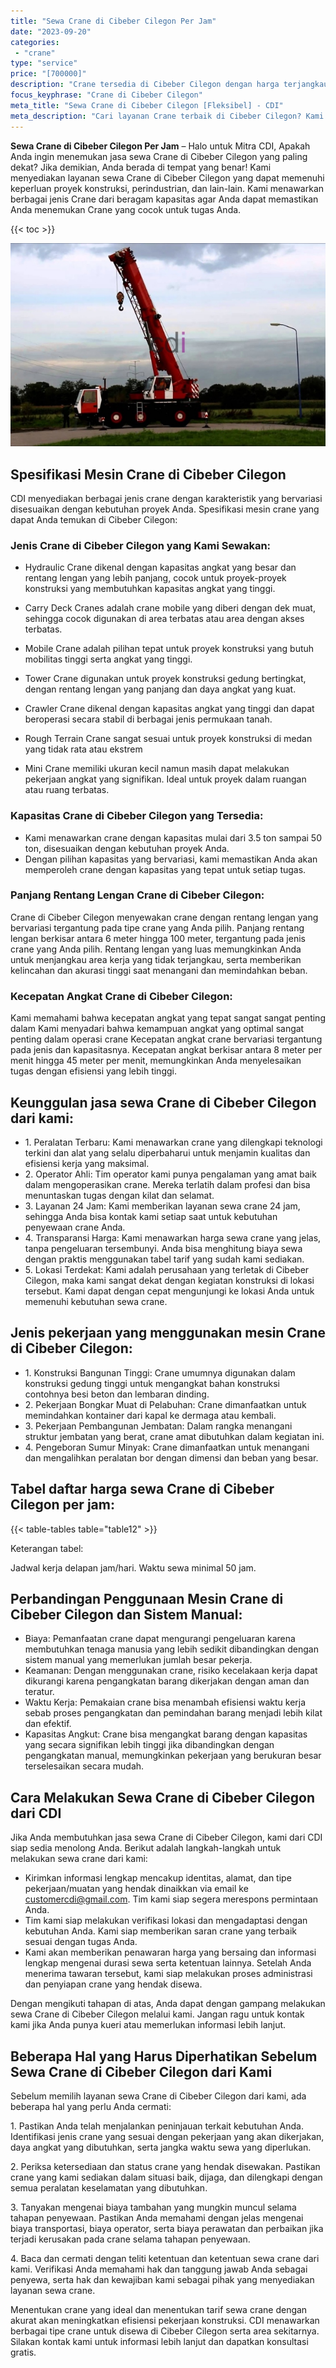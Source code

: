 ```yaml
---
title: "Sewa Crane di Cibeber Cilegon Per Jam"
date: "2023-09-20"
categories:
 - "crane"
type: "service"
price: "[700000]"
description: "Crane tersedia di Cibeber Cilegon dengan harga terjangkau. Crane sering digunakan untuk proyek pembangunan sebagai alat angkat berat yang efisien. Konsultasi gratis sekarang."
focus_keyphrase: "Crane di Cibeber Cilegon"
meta_title: "Sewa Crane di Cibeber Cilegon [Fleksibel] - CDI"
meta_description: "Cari layanan Crane terbaik di Cibeber Cilegon? Kami menyediakan Crane berkualitas untuk pengangkatan berat. Nikmati harga terbaik hari ini."
---
```


**Sewa Crane di Cibeber Cilegon Per Jam** – Halo untuk Mitra CDI, Apakah Anda ingin menemukan jasa sewa Crane di Cibeber Cilegon yang paling dekat? Jika demikian, Anda berada di tempat yang benar! Kami menyediakan layanan sewa Crane di Cibeber Cilegon yang dapat memenuhi keperluan proyek konstruksi, perindustrian, dan lain-lain. Kami menawarkan berbagai jenis Crane dari beragam kapasitas agar Anda dapat memastikan Anda menemukan Crane yang cocok untuk tugas Anda.

{{< toc >}}

![Sewa Crane di Cibeber Cilegon Per Jam](/images/crane/crane-06.jpg)

## Spesifikasi Mesin Crane di Cibeber Cilegon

CDI menyediakan berbagai jenis crane dengan karakteristik yang bervariasi disesuaikan dengan kebutuhan proyek Anda. Spesifikasi mesin crane yang dapat Anda temukan di Cibeber Cilegon:

### Jenis Crane di Cibeber Cilegon yang Kami Sewakan:

*   Hydraulic Crane dikenal dengan kapasitas angkat yang besar dan rentang lengan yang lebih panjang, cocok untuk proyek-proyek konstruksi yang membutuhkan kapasitas angkat yang tinggi.
*   Carry Deck Cranes adalah crane mobile yang diberi dengan dek muat, sehingga cocok digunakan di area terbatas atau area dengan akses terbatas.
*   Mobile Crane adalah pilihan tepat untuk proyek konstruksi yang butuh mobilitas tinggi serta angkat yang tinggi.
*   Tower Crane digunakan untuk proyek konstruksi gedung bertingkat, dengan rentang lengan yang panjang dan daya angkat yang kuat.
*   Crawler Crane dikenal dengan kapasitas angkat yang tinggi dan dapat beroperasi secara stabil di berbagai jenis permukaan tanah.
*   Rough Terrain Crane sangat sesuai untuk proyek konstruksi di medan yang tidak rata atau ekstrem

*   Mini Crane memiliki ukuran kecil namun masih dapat melakukan pekerjaan angkat yang signifikan. Ideal untuk proyek dalam ruangan atau ruang terbatas.

### Kapasitas Crane di Cibeber Cilegon yang Tersedia:

*   Kami menawarkan crane dengan kapasitas mulai dari 3.5 ton sampai 50 ton, disesuaikan dengan kebutuhan proyek Anda.
*   Dengan pilihan kapasitas yang bervariasi, kami memastikan Anda akan memperoleh crane dengan kapasitas yang tepat untuk setiap tugas.

### Panjang Rentang Lengan Crane di Cibeber Cilegon:

Crane di Cibeber Cilegon menyewakan crane dengan rentang lengan yang bervariasi tergantung pada tipe crane yang Anda pilih. Panjang rentang lengan berkisar antara 6 meter hingga 100 meter, tergantung pada jenis crane yang Anda pilih. Rentang lengan yang luas memungkinkan Anda untuk menjangkau area kerja yang tidak terjangkau, serta memberikan kelincahan dan akurasi tinggi saat menangani dan memindahkan beban.

### Kecepatan Angkat Crane di Cibeber Cilegon:

Kami memahami bahwa kecepatan angkat yang tepat sangat sangat penting dalam Kami menyadari bahwa kemampuan angkat yang optimal sangat penting dalam operasi crane Kecepatan angkat crane bervariasi tergantung pada jenis dan kapasitasnya. Kecepatan angkat berkisar antara 8 meter per menit hingga 45 meter per menit, memungkinkan Anda menyelesaikan tugas dengan efisiensi yang lebih tinggi.

## Keunggulan jasa sewa Crane di Cibeber Cilegon dari kami:

*   1\. Peralatan Terbaru: Kami menawarkan crane yang dilengkapi teknologi terkini dan alat yang selalu diperbaharui untuk menjamin kualitas dan efisiensi kerja yang maksimal.
*   2\. Operator Ahli: Tim operator kami punya pengalaman yang amat baik dalam mengoperasikan crane. Mereka terlatih dalam profesi dan bisa menuntaskan tugas dengan kilat dan selamat.
*   3\. Layanan 24 Jam: Kami memberikan layanan sewa crane 24 jam, sehingga Anda bisa kontak kami setiap saat untuk kebutuhan penyewaan crane Anda.
*   4\. Transparansi Harga: Kami menawarkan harga sewa crane yang jelas, tanpa pengeluaran tersembunyi. Anda bisa menghitung biaya sewa dengan praktis menggunakan tabel tarif yang sudah kami sediakan.
*   5\. Lokasi Terdekat: Kami adalah perusahaan yang terletak di Cibeber Cilegon, maka kami sangat dekat dengan kegiatan konstruksi di lokasi tersebut. Kami dapat dengan cepat mengunjungi ke lokasi Anda untuk memenuhi kebutuhan sewa crane.

## Jenis pekerjaan yang menggunakan mesin Crane di Cibeber Cilegon:

*   1\. Konstruksi Bangunan Tinggi: Crane umumnya digunakan dalam konstruksi gedung tinggi untuk mengangkat bahan konstruksi contohnya besi beton dan lembaran dinding.
*   2\. Pekerjaan Bongkar Muat di Pelabuhan: Crane dimanfaatkan untuk memindahkan kontainer dari kapal ke dermaga atau kembali.
*   3\. Pekerjaan Pembangunan Jembatan: Dalam rangka menangani struktur jembatan yang berat, crane amat dibutuhkan dalam kegiatan ini.
*   4\. Pengeboran Sumur Minyak: Crane dimanfaatkan untuk menangani dan mengalihkan peralatan bor dengan dimensi dan beban yang besar.

## Tabel daftar harga sewa Crane di Cibeber Cilegon per jam:

{{< table-tables table="table12" >}}

Keterangan tabel:

Jadwal kerja delapan jam/hari. Waktu sewa minimal 50 jam.

## Perbandingan Penggunaan Mesin Crane di Cibeber Cilegon dan Sistem Manual:

*   Biaya: Pemanfaatan crane dapat mengurangi pengeluaran karena membutuhkan tenaga manusia yang lebih sedikit dibandingkan dengan sistem manual yang memerlukan jumlah besar pekerja.
*   Keamanan: Dengan menggunakan crane, risiko kecelakaan kerja dapat dikurangi karena pengangkatan barang dikerjakan dengan aman dan teratur.
*   Waktu Kerja: Pemakaian crane bisa menambah efisiensi waktu kerja sebab proses pengangkatan dan pemindahan barang menjadi lebih kilat dan efektif.
*   Kapasitas Angkut: Crane bisa mengangkat barang dengan kapasitas yang secara signifikan lebih tinggi jika dibandingkan dengan pengangkatan manual, memungkinkan pekerjaan yang berukuran besar terselesaikan secara mudah.

## Cara Melakukan Sewa Crane di Cibeber Cilegon dari CDI

Jika Anda membutuhkan jasa sewa Crane di Cibeber Cilegon, kami dari CDI siap sedia menolong Anda. Berikut adalah langkah-langkah untuk melakukan sewa crane dari kami:

*   Kirimkan informasi lengkap mencakup identitas, alamat, dan tipe pekerjaan/muatan yang hendak dinaikkan via email ke customercdi@gmail.com. Tim kami siap segera merespons permintaan Anda.
*   Tim kami siap melakukan verifikasi lokasi dan mengadaptasi dengan kebutuhan Anda. Kami siap memberikan saran crane yang terbaik sesuai dengan tugas Anda.
*   Kami akan memberikan penawaran harga yang bersaing dan informasi lengkap mengenai durasi sewa serta ketentuan lainnya. Setelah Anda menerima tawaran tersebut, kami siap melakukan proses administrasi dan penyiapan crane yang hendak disewa.

Dengan mengikuti tahapan di atas, Anda dapat dengan gampang melakukan sewa Crane di Cibeber Cilegon melalui kami. Jangan ragu untuk kontak kami jika Anda punya kueri atau memerlukan informasi lebih lanjut.

## Beberapa Hal yang Harus Diperhatikan Sebelum Sewa Crane di Cibeber Cilegon dari Kami

Sebelum memilih layanan sewa Crane di Cibeber Cilegon dari kami, ada beberapa hal yang perlu Anda cermati:

1\.  Pastikan Anda telah menjalankan peninjauan terkait kebutuhan Anda. Identifikasi jenis crane yang sesuai dengan pekerjaan yang akan dikerjakan, daya angkat yang dibutuhkan, serta jangka waktu sewa yang diperlukan.

2\.  Periksa ketersediaan dan status crane yang hendak disewakan. Pastikan crane yang kami sediakan dalam situasi baik, dijaga, dan dilengkapi dengan semua peralatan keselamatan yang dibutuhkan.

3\.  Tanyakan mengenai biaya tambahan yang mungkin muncul selama tahapan penyewaan. Pastikan Anda memahami dengan jelas mengenai biaya transportasi, biaya operator, serta biaya perawatan dan perbaikan jika terjadi kerusakan pada crane selama tahapan penyewaan.

4\.  Baca dan cermati dengan teliti ketentuan dan ketentuan sewa crane dari kami. Verifikasi Anda memahami hak dan tanggung jawab Anda sebagai penyewa, serta hak dan kewajiban kami sebagai pihak yang menyediakan layanan sewa crane.

Menentukan crane yang ideal dan menentukan tarif sewa crane dengan akurat akan meningkatkan efisiensi pekerjaan konstruksi. CDI menawarkan berbagai tipe crane untuk disewa di Cibeber Cilegon serta area sekitarnya. Silakan kontak kami untuk informasi lebih lanjut dan dapatkan konsultasi gratis.
